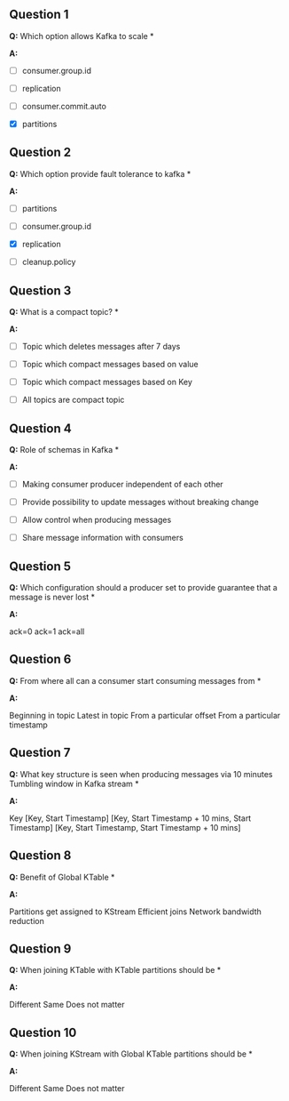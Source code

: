 ## Question 1   

**Q:** Which option allows Kafka to scale *   

**A:**  

- [ ] consumer.group.id
- [ ] replication
- [ ] consumer.commit.auto
- [x] partitions


## Question 2   

**Q:** Which option provide fault tolerance to kafka *  

**A:**

- [ ] partitions
- [ ] consumer.group.id
- [x] replication
- [ ] cleanup.policy


## Question 3   

**Q:** What is a compact topic? *  

**A:**

- [ ] Topic which deletes messages after 7 days
- [ ] Topic which compact messages based on value
- [ ] Topic which compact messages based on Key
- [ ] All topics are compact topic


## Question 4   

**Q:** Role of schemas in Kafka *  

**A:**

- [ ] Making consumer producer independent of each other
- [ ] Provide possibility to update messages without breaking change
- [ ] Allow control when producing messages
- [ ] Share message information with consumers
 

## Question 5    

**Q:** Which configuration should a producer set to provide guarantee that a message is never lost *   

**A:**

ack=0
ack=1
ack=all


## Question 6   

**Q:** From where all can a consumer start consuming messages from *  

**A:**

Beginning in topic
Latest in topic
From a particular offset
From a particular timestamp
 

## Question 7   

**Q:** What key structure is seen when producing messages via 10 minutes Tumbling window in Kafka stream *

**A:**

Key
[Key, Start Timestamp]
[Key, Start Timestamp + 10 mins, Start Timestamp]
[Key, Start Timestamp, Start Timestamp + 10 mins]


## Question 8    

**Q:** Benefit of Global KTable *

**A:**

Partitions get assigned to KStream
Efficient joins
Network bandwidth reduction


## Question 9   

**Q:** When joining KTable with KTable partitions should be *  

**A:**

Different
Same
Does not matter


## Question 10   

**Q:** When joining KStream with Global KTable partitions should be *  

**A:**

Different
Same
Does not matter
